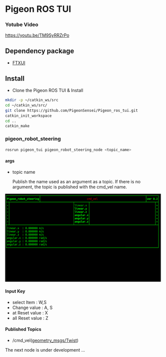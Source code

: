 # Pigeon ROS TUI

### Yotube Video
   https://youtu.be/TM9SyRRZrPo
   
## Dependency package

- [FTXUI](https://github.com/ArthurSonzogni/FTXUI)   
   
## Install

   - Clone the Pigeon ROS TUI & Install
   ```bash
   mkdir -p ~/catkin_ws/src
   cd ~/catkin_ws/src/
   git clone https://github.com/PigeonSensei/Pigeon_ros_tui.git
   catkin_init_workspace
   cd ..
   catkin_make 
   ```

### pigeon_robot_steering

```bash
rosrun pigeon_tui pigeon_robot_steering_node <topic_name>
```
#### args
- topic name 

  Publish the name used as an argument as a topic.
  If there is no argument, the topic is published with the cmd_vel name.

![pigeon_robot_steering_demo](./demo/pigeon_robot_steering_node.gif)
#### Input Key
- select Item : W,S
- Change value : A, S
- at Reset value : X
- all Reset value : Z


#### Published Topics
- /cmd_vel([geometry_msgs/Twist](http://docs.ros.org/en/api/geometry_msgs/html/msg/Twist.html))


The next node is under development ...

   
